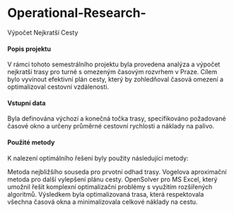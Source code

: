 # Operational-Research-
Výpočet Nejkratší Cesty 
#### Popis projektu
V rámci tohoto semestrálního projektu byla provedena analýza a výpočet nejkratší trasy pro turné s omezeným časovým rozvrhem v Praze. Cílem bylo vyvinout efektivní plán cesty, který by zohledňoval časová omezení a optimalizoval cestovní vzdálenosti.

#### Vstupní data
Byla definována výchozí a konečná točka trasy, specifikováno požadované časové okno a určeny průměrné cestovní rychlosti a náklady na palivo.

#### Použité metody
K nalezení optimálního řešení byly použity následující metody:

Metoda nejbližšího souseda pro prvotní odhad trasy.
Vogelova aproximační metoda pro další vylepšení plánu cesty.
OpenSolver pro MS Excel, který umožnil řešit komplexní optimalizační problémy s využitím rozšířených algoritmů.
Výsledkem byla optimalizovaná trasa, která respektovala všechna časová okna a minimalizovala celkové náklady na cestu.
